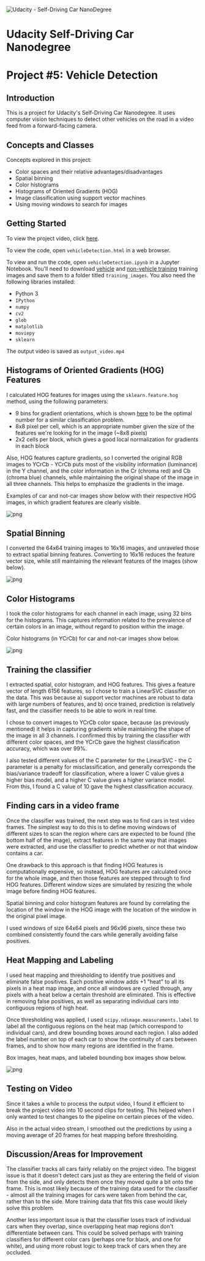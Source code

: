 ![Udacity - Self-Driving Car NanoDegree](https://s3.amazonaws.com/udacity-sdc/github/shield-carnd.svg)

# Udacity Self-Driving Car Nanodegree
# Project #5: Vehicle Detection

## Introduction
This is a project for Udacity's Self-Driving Car Nanodegree. It uses computer vision techniques to detect other vehicles on the road in a video feed from a forward-facing camera.


## Concepts and Classes
Concepts explored in this project:

  - Color spaces and their relative advantages/disadvantages
  - Spatial binning
  - Color histograms
  - Histograms of Oriented Gradients (HOG)
  - Image classification using support vector machines
  - Using moving windows to search for images

## Getting Started
To view the project video, click [here](https://youtu.be/uu2P16EPm1Y).

To view the code, open `vehicleDetection.html` in a web browser.

To view and run the code, open `vehicleDetection.ipynb` in a Jupyter Notebook. You'll need to download [vehicle](https://s3.amazonaws.com/udacity-sdc/Vehicle_Tracking/vehicles.zip) and [non-vehicle training](https://s3.amazonaws.com/udacity-sdc/Vehicle_Tracking/non-vehicles.zip) training images and save them to a folder titled `training_images`. You also need the following libraries installed:

  - Python 3
  - `IPython`
  - `numpy`
  - `cv2`
  - `glob`
  - `matplotlib`
  - `moviepy`
  - `sklearn`

The output video is saved as `output_video.mp4`

## Histograms of Oriented Gradients (HOG) Features

I calculated HOG features for images using the `sklearn.feature.hog` method, using the following parameters:

  - 9 bins for gradient orientations, which is shown [here](http://lear.inrialpes.fr/people/triggs/pubs/Dalal-cvpr05.pdf) to be the optimal number for a similar classification problem.
  - 8x8 pixel per cell, which is an appropriate number given the size of the features we're looking for in the image (~8x8 pixels)
  - 2x2 cells per block, which gives a good local normalization for gradients in each block

Also, HOG features capture gradients, so I converted the original RGB images to YCrCb - YCrCb puts most of the visibility information (luminance) in the Y channel, and the color information in the Cr (chroma red) and Cb (chroma blue) channels, while maintaining the original shape of the image in all three channels. This helps to emphasize the gradients in the image.

Examples of car and not-car images show below with their respective HOG images, in which gradient features are clearly visible.

![png](output_images/output_4_1.png)


## Spatial Binning

I converted the 64x64 training images to 16x16 images, and unraveled those to extract spatial binning features. Converting to 16x16 reduces the feature vector size, while still maintaining the relevant features of the images (show below).

![png](output_images/output_6_1.png)


## Color Histograms

I took the color histograms for each channel in each image, using 32 bins for the histograms. This captures information related to the prevalence of certain colors in an image, without regard to position within the image.

Color histograms (in YCrCb) for car and not-car images show below.

![png](output_images/output_8_1.png)

## Training the classifier

I extracted spatial, color histogram, and HOG features. This gives a feature vector of length 6156 features, so I chose to train a LinearSVC classifier on the data. This was because a) support vector machines are robust to data with large numbers of features, and b) once trained, prediction is relatively fast, and the classifier needs to be able to work in real time.

I chose to convert images to YCrCb color space, because (as previously mentioned) it helps in capturing gradients while maintaining the shape of the image in all 3 channels. I confirmed this by training the classifier with different color spaces, and the YCrCb gave the highest classification accuracy, which was over 99%.

I also tested different values of the C parameter for the LinearSVC - the C parameter is a penalty for misclassification, and generally corresponds the bias/variance tradeoff for classification, where a lower C value gives a higher bias model, and a higher C value gives a higher variance model. From this, I found a C value of 10 gave the highest classification accuracy.

## Finding cars in a video frame

Once the classifier was trained, the next step was to find cars in test video frames. The simplest way to do this is to define moving windows of different sizes to scan the region where cars are expected to be found (the bottom half of the image), extract features in the same way that images were extracted, and use the classifier to predict whether or not that window contains a car.

One drawback to this approach is that finding HOG features is computationally expensive, so instead, HOG features are calculated once for the whole image, and then those features are stepped through to find HOG features. Different window sizes are simulated by resizing the whole image before finding HOG features.

Spatial binning and color histogram features are found by correlating the location of the window in the HOG image with the location of the window in the original pixel image.

I used windows of size 64x64 pixels and 96x96 pixels, since these two combined consistently found the cars while generally avoiding false positives.

## Heat Mapping and Labeling

I used heat mapping and thresholding to identify true positives and eliminate false positives. Each positive window adds +1 "heat" to all its pixels in a heat map image, and once all windows are cycled through, any pixels with a heat below a certain threshold are eliminated. This is effective in removing false positives, as well as separating individual cars into contiguous regions of high heat.

Once thresholding was applied, I used `scipy.ndimage.measurements.label` to label all the contiguous regions on the heat map (which correspond to individual cars), and drew bounding boxes around each region. I also added the label number on top of each car to show the continuity of cars between frames, and to show how many regions are identified in the frame.

Box images, heat maps, and labeled bounding box images show below.

![png](output_images/output_18_0.png)


## Testing on Video

Since it takes a while to process the output video, I found it efficient to break the project video into 10 second clips for testing. This helped when I only wanted to test changes to the pipeline on certain pieces of the video.

Also in the actual video stream, I smoothed out the predictions by using a moving average of 20 frames for heat mapping before thresholding.

## Discussion/Areas for Improvement

The classifier tracks all cars fairly reliably on the project video. The biggest issue is that it doesn't detect cars just as they are entering the field of vision from the side, and only detects them once they moved quite a bit onto the frame. This is most likely because of the training data used for the classifier - almost all the training images for cars were taken from behind the car, rather than to the side. More training data that fits this case would likely solve this problem.

Another less important issue is that the classifier loses track of individual cars when they overlap, since overlapping heat map regions don't differentiate between cars. This could be solved perhaps with training classifiers for different color cars (perhaps one for black, and one for white), and using more robust logic to keep track of cars when they are occluded.
